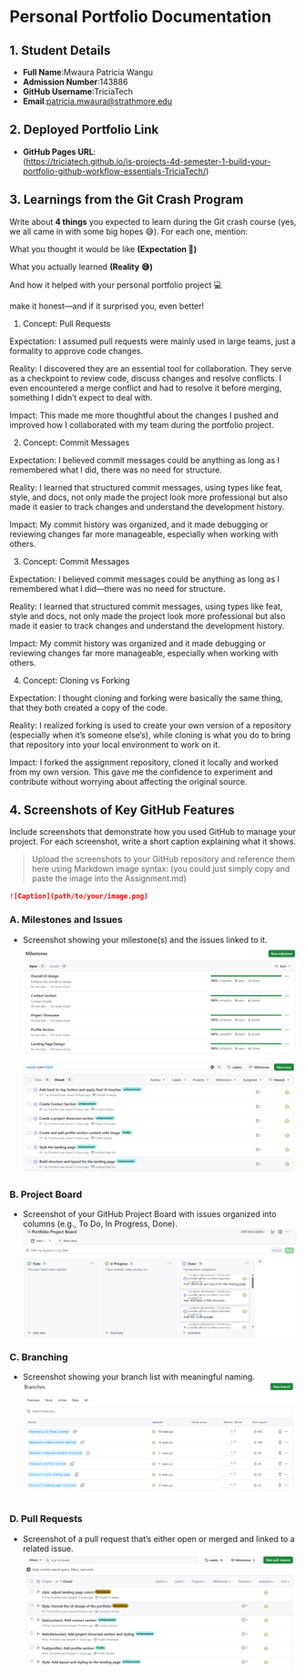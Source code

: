 # Personal Portfolio Documentation

## 1. Student Details

- **Full Name**:Mwaura Patricia Wangu
- **Admission Number**:143886
- **GitHub Username**:TriciaTech
- **Email**:patricia.mwaura@strathmore.edu

## 2. Deployed Portfolio Link

- **GitHub Pages URL**:  
  (https://triciatech.github.io/is-projects-4d-semester-1-build-your-portfolio-github-workflow-essentials-TriciaTech/)

## 3. Learnings from the Git Crash Program

Write about **4 things** you expected to learn during the Git crash course (yes, we all came in with some big hopes 😅).
For each one, mention:

What you thought it would be like **(Expectation 👀)**

What you actually learned **(Reality 😅)**

And how it helped with your personal portfolio project 💻

make it honest—and if it surprised you, even better!

1. Concept: Pull Requests

Expectation: I assumed pull requests were mainly used in large teams, just a formality to approve code changes.

Reality: I discovered they are an essential tool for collaboration. They serve as a checkpoint to review code, discuss changes and resolve conflicts. I even encountered a merge conflict and had to resolve it before merging, something I didn’t expect to deal with.

Impact: This made me more thoughtful about the changes I pushed and improved how I collaborated with my team during the portfolio project.

2. Concept: Commit Messages

Expectation: I believed commit messages could be anything as long as I remembered what I did, there was no need for structure.

Reality: I learned that structured commit messages, using types like feat, style, and docs, not only made the project look more professional but also made it easier to track changes and understand the development history.

Impact: My commit history was organized, and it made debugging or reviewing changes far more manageable, especially when working with others.

3. Concept: Commit Messages

Expectation: I believed commit messages could be anything as long as I remembered what I did—there was no need for structure.

Reality: I learned that structured commit messages, using types like feat, style and docs, not only made the project look more professional but also made it easier to track changes and understand the development history.

Impact: My commit history was organized and it made debugging or reviewing changes far more manageable, especially when working with others.

4. Concept: Cloning vs Forking

Expectation: I thought cloning and forking were basically the same thing, that they both created a copy of the code. 

Reality: I realized forking is used to create your own version of a repository (especially when it’s someone else’s), while cloning is what you do to bring that repository into your local environment to work on it.

Impact: I forked the assignment repository, cloned it locally and worked from my own version. This gave me the confidence to experiment and contribute without worrying about affecting the original source.

## 4. Screenshots of Key GitHub Features

Include screenshots that demonstrate how you used GitHub to manage your project. For each screenshot, write a short caption explaining what it shows.

> Upload the screenshots to your GitHub repository and reference them here using Markdown image syntax:
> (you could just simply copy and paste the image into the Assignment.md)

```markdown
![Caption](path/to/your/image.png)
```

### A. Milestones and Issues

- Screenshot showing your milestone(s) and the issues linked to it.
![Milestones and the issues linked to them](<Screenshot 2025-07-01 091054.png>)
![Issues with the attached labels and milestones](image.png)

### B. Project Board

- Screenshot of your GitHub Project Board with issues organized into columns (e.g., To Do, In Progress, Done).
![Project Board](image-1.png)

### C. Branching

- Screenshot showing your branch list with meaningful naming.
![List of branches](image-2.png)

### D. Pull Requests

- Screenshot of a pull request that’s either open or merged and linked to a related issue.
![Merged pull requests](image-3.png)


